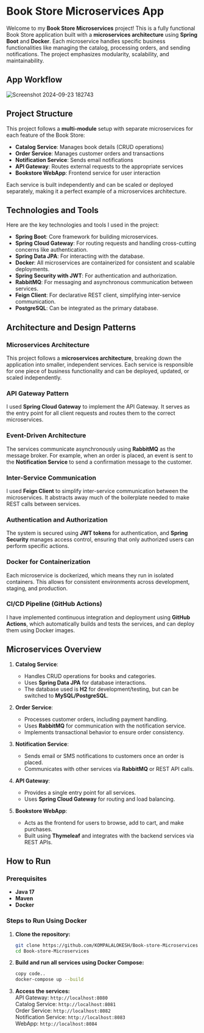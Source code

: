 # Book Store Microservices App

Welcome to my **Book Store Microservices** project! This is a fully functional Book Store application built with a **microservices architecture** using **Spring Boot** and **Docker**. Each microservice handles specific business functionalities like managing the catalog, processing orders, and sending notifications. The project emphasizes modularity, scalability, and maintainability.

## App Workflow
![Screenshot 2024-09-23 182743](https://github.com/user-attachments/assets/4aaac190-04c9-4d92-bc70-f077e5b9aaee)

## Project Structure

This project follows a **multi-module** setup with separate microservices for each feature of the Book Store:

- **Catalog Service**: Manages book details (CRUD operations)
- **Order Service**: Manages customer orders and transactions
- **Notification Service**: Sends email notifications
- **API Gateway**: Routes external requests to the appropriate services
- **Bookstore WebApp**: Frontend service for user interaction

Each service is built independently and can be scaled or deployed separately, making it a perfect example of a microservices architecture.

## Technologies and Tools

Here are the key technologies and tools I used in the project:

- **Spring Boot**: Core framework for building microservices.
- **Spring Cloud Gateway**: For routing requests and handling cross-cutting concerns like authentication.
- **Spring Data JPA**: For interacting with the database.
- **Docker**: All microservices are containerized for consistent and scalable deployments.
- **Spring Security with JWT**: For authentication and authorization.
- **RabbitMQ**: For messaging and asynchronous communication between services.
- **Feign Client**: For declarative REST client, simplifying inter-service communication.
- **PostgreSQL**: Can be integrated as the primary database.

## Architecture and Design Patterns

### Microservices Architecture
This project follows a **microservices architecture**, breaking down the application into smaller, independent services. Each service is responsible for one piece of business functionality and can be deployed, updated, or scaled independently.

### API Gateway Pattern
I used **Spring Cloud Gateway** to implement the API Gateway. It serves as the entry point for all client requests and routes them to the correct microservices.

### Event-Driven Architecture
The services communicate asynchronously using **RabbitMQ** as the message broker. For example, when an order is placed, an event is sent to the **Notification Service** to send a confirmation message to the customer.

### Inter-Service Communication
I used **Feign Client** to simplify inter-service communication between the microservices. It abstracts away much of the boilerplate needed to make REST calls between services.

### Authentication and Authorization
The system is secured using **JWT tokens** for authentication, and **Spring Security** manages access control, ensuring that only authorized users can perform specific actions.

### Docker for Containerization
Each microservice is dockerized, which means they run in isolated containers. This allows for consistent environments across development, staging, and production.

### CI/CD Pipeline (GitHub Actions)
I have implemented continuous integration and deployment using **GitHub Actions**, which automatically builds and tests the services, and can deploy them using Docker images.

## Microservices Overview

1. **Catalog Service**:
   - Handles CRUD operations for books and categories.
   - Uses **Spring Data JPA** for database interactions.
   - The database used is **H2** for development/testing, but can be switched to **MySQL/PostgreSQL**.

2. **Order Service**:
   - Processes customer orders, including payment handling.
   - Uses **RabbitMQ** for communication with the notification service.
   - Implements transactional behavior to ensure order consistency.

3. **Notification Service**:
   - Sends email or SMS notifications to customers once an order is placed.
   - Communicates with other services via **RabbitMQ** or REST API calls.

4. **API Gateway**:
   - Provides a single entry point for all services.
   - Uses **Spring Cloud Gateway** for routing and load balancing.

5. **Bookstore WebApp**:
   - Acts as the frontend for users to browse, add to cart, and make purchases.
   - Built using **Thymeleaf** and integrates with the backend services via REST APIs.

## How to Run

### Prerequisites
- **Java 17**
- **Maven**
- **Docker**

### Steps to Run Using Docker
1. **Clone the repository:**
   ```bash
   git clone https://github.com/KOMPALALOKESH/Book-store-Microservices.git
   cd Book-store-Microservices
   ```
2. **Build and run all services using Docker Compose:**
   ```bash
   copy code..
   docker-compose up --build
   ```
3. **Access the services:**<br>
  API Gateway: ```http://localhost:8080``` <br>
  Catalog Service: ```http://localhost:8081```<br>
  Order Service: ```http://localhost:8082```<br>
  Notification Service: ```http://localhost:8083```<br>
  WebApp: ```http://localhost:8084```
